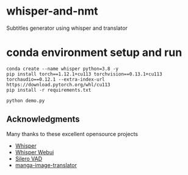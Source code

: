 # whisper-and-nmt
Subtitles generator using whisper and translator
# conda environment setup and run
```
conda create --name whisper python=3.8 -y
pip install torch==1.12.1+cu113 torchvision==0.13.1+cu113 torchaudio==0.12.1 --extra-index-url https://download.pytorch.org/whl/cu113
pip install -r requirements.txt

python demo.py
```
## Acknowledgments
Many thanks to these excellent opensource projects
* [Whisper](https://github.com/openai/whisper)
* [Whisper Webui](https://huggingface.co/spaces/aadnk/whisper-webui)
* [Silero VAD](https://github.com/snakers4/silero-vad)
* [manga-image-translator](https://github.com/zyddnys/manga-image-translator)
